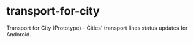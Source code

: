 # transport-for-city
Transport for City (Prototype) - Cities' transport lines status updates for Andoroid.
